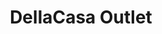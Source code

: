 ---
title: "DellaCasa Outlet"
url: /ciudad-autonoma-de-buenos-aires/dellacasa-outlet/
shop: Möbel
---